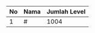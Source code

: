 | No | Nama            | Jumlah Level |
|----|-----------------|--------------|
| 1  | #    |    1004        |
